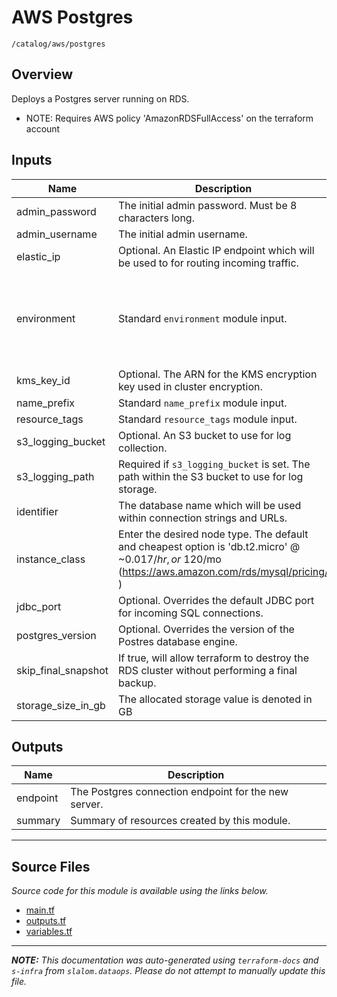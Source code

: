 
# AWS Postgres

`/catalog/aws/postgres`

## Overview


Deploys a Postgres server running on RDS.

* NOTE: Requires AWS policy 'AmazonRDSFullAccess' on the terraform account

## Inputs

| Name | Description | Type | Default | Required |
|------|-------------|------|---------|:-----:|
| admin\_password | The initial admin password. Must be 8 characters long. | `string` | n/a | yes |
| admin\_username | The initial admin username. | `string` | n/a | yes |
| elastic\_ip | Optional. An Elastic IP endpoint which will be used to for routing incoming traffic. | `string` | n/a | yes |
| environment | Standard `environment` module input. | <pre>object({<br>    vpc_id          = string<br>    aws_region      = string<br>    public_subnets  = list(string)<br>    private_subnets = list(string)<br>  })</pre> | n/a | yes |
| kms\_key\_id | Optional. The ARN for the KMS encryption key used in cluster encryption. | `string` | n/a | yes |
| name\_prefix | Standard `name_prefix` module input. | `string` | n/a | yes |
| resource\_tags | Standard `resource_tags` module input. | `map(string)` | n/a | yes |
| s3\_logging\_bucket | Optional. An S3 bucket to use for log collection. | `string` | n/a | yes |
| s3\_logging\_path | Required if `s3_logging_bucket` is set. The path within the S3 bucket to use for log storage. | `string` | n/a | yes |
| identifier | The database name which will be used within connection strings and URLs. | `string` | `"rds-postgres-db"` | no |
| instance\_class | Enter the desired node type. The default and cheapest option is 'db.t2.micro' @ ~$0.017/hr, or ~$120/mo (https://aws.amazon.com/rds/mysql/pricing/ ) | `string` | `"db.t2.micro"` | no |
| jdbc\_port | Optional. Overrides the default JDBC port for incoming SQL connections. | `number` | `5432` | no |
| postgres\_version | Optional. Overrides the version of the Postres database engine. | `string` | `"11.5"` | no |
| skip\_final\_snapshot | If true, will allow terraform to destroy the RDS cluster without performing a final backup. | `bool` | `false` | no |
| storage\_size\_in\_gb | The allocated storage value is denoted in GB | `string` | `"10"` | no |

## Outputs

| Name | Description |
|------|-------------|
| endpoint | The Postgres connection endpoint for the new server. |
| summary | Summary of resources created by this module. |

---------------------

## Source Files

_Source code for this module is available using the links below._

* [main.tf](main.tf)
* [outputs.tf](outputs.tf)
* [variables.tf](variables.tf)

---------------------

_**NOTE:** This documentation was auto-generated using
`terraform-docs` and `s-infra` from `slalom.dataops`.
Please do not attempt to manually update this file._
